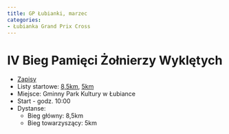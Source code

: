 ```yaml
---
title: GP Łubianki, marzec
categories:
- Łubianka Grand Prix Cross
---
```


# IV Bieg Pamięci Żołnierzy Wyklętych

* [Zapisy](https://www.e-gepard.eu/pl/show-contest/1536)
* Listy startowe: [8,5km](https://www.e-gepard.eu/show-racers/3121), [5km](https://www.e-gepard.eu/show-racers/3122)
* Miejsce: Gminny Park Kultury w Łubiance
* Start - godz. 10:00
* Dystanse:
  * Bieg główny: 8,5km
  * Bieg towarzyszący: 5km

